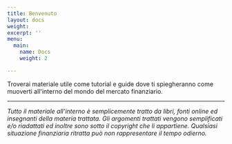```yaml
---
title: Benvenuto
layout: docs
weight: 
excerpt: ''
menu:
  main:
    name: Docs
    weight: 2

---
```

Troverai materiale utile come tutorial e guide dove ti spiegheranno come muoverti all'interno del mondo del mercato finanziario.

***

_Tutto il materiale all'interno è semplicemente tratto da libri, fonti online ed insegnanti della materia trattata. Gli argomenti trattati vengono semplificati e/o riadattati ed inoltre sono sotto il copyright che li appartiene. Qualsiasi situazione finanziaria ritratta può non rappresentare il tempo odierno._